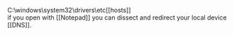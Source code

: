 C:\windows\system32\drivers\etc\[[hosts]]
\
if you open with [[Notepad]] you can dissect and redirect your local device [[DNS]].
